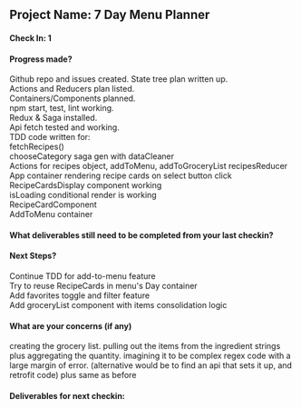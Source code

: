 ## Project Name: 7 Day Menu Planner

#### Check In: 1

#### Progress made?  
Github repo and issues created. 
State tree plan written up.  
Actions and Reducers plan listed.  
Containers/Components planned.  
npm start, test, lint working.  
Redux & Saga installed.  
Api fetch tested and working.  
TDD code written for:  
  fetchRecipes()  
  chooseCategory saga gen with dataCleaner  
  Actions for recipes object, addToMenu, addToGroceryList
  recipesReducer   
  App container rendering recipe cards on select button click  
  RecipeCardsDisplay component working  
  isLoading conditional render is working  
  RecipeCardComponent  
  AddToMenu container  

#### What deliverables still need to be completed from your last checkin?

#### Next Steps?
Continue TDD for add-to-menu feature  
Try to reuse RecipeCards in menu's Day container  
Add favorites toggle and filter feature  
Add groceryList component with items consolidation logic  

#### What are your concerns (if any)
creating the grocery list. pulling out the items from the ingredient strings plus aggregating the quantity. imagining it to be complex regex code with a large margin of error. (alternative would be to find an api that sets it up, and retrofit code)
plus same as before

#### Deliverables for next checkin:
